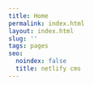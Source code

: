 ```yaml
---
title: Home
permalink: index.html
layout: index.html
slug: ''
tags: pages
seo:
  noindex: false
  title: netlify cms
---
```



